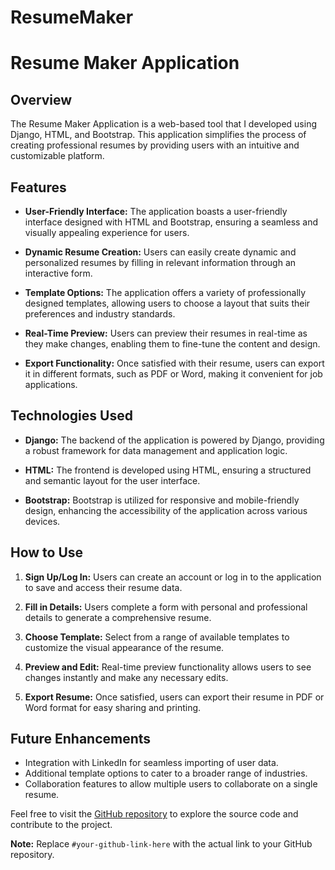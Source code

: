 # ResumeMaker
# Resume Maker Application

## Overview

The Resume Maker Application is a web-based tool that I developed using Django, HTML, and Bootstrap. This application simplifies the process of creating professional resumes by providing users with an intuitive and customizable platform.

## Features

- **User-Friendly Interface:** The application boasts a user-friendly interface designed with HTML and Bootstrap, ensuring a seamless and visually appealing experience for users.

- **Dynamic Resume Creation:** Users can easily create dynamic and personalized resumes by filling in relevant information through an interactive form.

- **Template Options:** The application offers a variety of professionally designed templates, allowing users to choose a layout that suits their preferences and industry standards.

- **Real-Time Preview:** Users can preview their resumes in real-time as they make changes, enabling them to fine-tune the content and design.

- **Export Functionality:** Once satisfied with their resume, users can export it in different formats, such as PDF or Word, making it convenient for job applications.

## Technologies Used

- **Django:** The backend of the application is powered by Django, providing a robust framework for data management and application logic.

- **HTML:** The frontend is developed using HTML, ensuring a structured and semantic layout for the user interface.

- **Bootstrap:** Bootstrap is utilized for responsive and mobile-friendly design, enhancing the accessibility of the application across various devices.

## How to Use

1. **Sign Up/Log In:** Users can create an account or log in to the application to save and access their resume data.

2. **Fill in Details:** Users complete a form with personal and professional details to generate a comprehensive resume.

3. **Choose Template:** Select from a range of available templates to customize the visual appearance of the resume.

4. **Preview and Edit:** Real-time preview functionality allows users to see changes instantly and make any necessary edits.

5. **Export Resume:** Once satisfied, users can export their resume in PDF or Word format for easy sharing and printing.

## Future Enhancements

- Integration with LinkedIn for seamless importing of user data.
- Additional template options to cater to a broader range of industries.
- Collaboration features to allow multiple users to collaborate on a single resume.

Feel free to visit the [GitHub repository](#your-github-link-here) to explore the source code and contribute to the project.

**Note:** Replace `#your-github-link-here` with the actual link to your GitHub repository.
